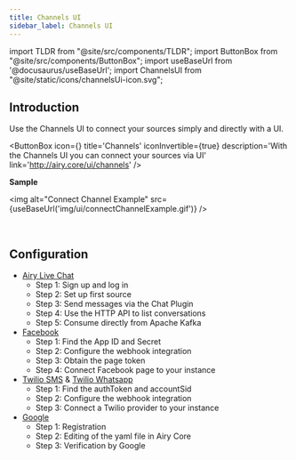 ```yaml
---
title: Channels UI
sidebar_label: Channels UI
---
```


import TLDR from "@site/src/components/TLDR";
import ButtonBox from "@site/src/components/ButtonBox";
import useBaseUrl from '@docusaurus/useBaseUrl';
import ChannelsUI from "@site/static/icons/channelsUi-icon.svg";

## Introduction

<TLDR>

Use the Channels UI to connect your sources simply and directly with a UI.

</TLDR>

<ButtonBox
icon={<ChannelsUI />}
title='Channels'
iconInvertible={true}
description='With the Channels UI you can connect your sources via UI'
link='http://airy.core/ui/channels'
/>
<br/>

**Sample**

<img alt="Connect Channel Example" src={useBaseUrl('img/ui/connectChannelExample.gif')} />

<br/>

## Configuration

- [Airy Live Chat](https://airy.co/docs/core/sources/chatplugin/quickstart)
  - Step 1: Sign up and log in
  - Step 2: Set up first source
  - Step 3: Send messages via the Chat Plugin
  - Step 4: Use the HTTP API to list conversations
  - Step 5: Consume directly from Apache Kafka
- [Facebook](https://airy.co/docs/core/sources/facebook#configuration)
  - Step 1: Find the App ID and Secret
  - Step 2: Configure the webhook integration
  - Step 3: Obtain the page token
  - Step 4: Connect Facebook page to your instance
- [Twilio SMS](https://airy.co/docs/core/sources/sms-twilio#configuration) & [Twilio Whatsapp](https://airy.co/docs/core/sources/whatsapp-twilio#configuration)
  - Step 1: Find the authToken and accountSid
  - Step 2: Configure the webhook integration
  - Step 3: Connect a Twilio provider to your instance
- [Google](https://airy.co/docs/core/sources/google#configuration)
  - Step 1: Registration
  - Step 2: Editing of the yaml file in Airy Core
  - Step 3: Verification by Google
